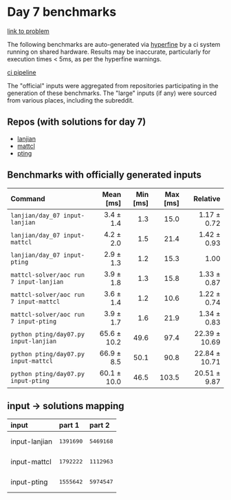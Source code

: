 # Day 7 benchmarks

[link to problem](http://adventofcode.com/2022/day/7)

The following benchmarks are auto-generated via [hyperfine](https://github.com/sharkdp/hyperfine) by a ci system running on shared hardware. Results may be inaccurate, particularly for execution times < 5ms, as per the hyperfine warnings.

[ci pipeline](http://ci.papercode.net:8080/teams/aoc2022/pipelines/aoc-compare-2022)

The "official" inputs were aggregated from repositories participating in the generation of these benchmarks. The "large" inputs (if any) were sourced from various places, including the subreddit.

## Repos (with solutions for day 7)


- [lanjian](https://github.com/LanJian/aoc-2022)
- [mattcl](https://github.com/mattcl/aoc2022)
- [pting](https://github.com/pting/aoc2022)

## Benchmarks with officially generated inputs
| Command | Mean [ms] | Min [ms] | Max [ms] | Relative |
|:---|---:|---:|---:|---:|
| `lanjian/day_07 input-lanjian` | 3.4 ± 1.4 | 1.3 | 15.0 | 1.17 ± 0.72 |
| `lanjian/day_07 input-mattcl` | 4.2 ± 2.0 | 1.5 | 21.4 | 1.42 ± 0.93 |
| `lanjian/day_07 input-pting` | 2.9 ± 1.3 | 1.2 | 15.3 | 1.00 |
| `mattcl-solver/aoc run 7 input-lanjian` | 3.9 ± 1.8 | 1.3 | 15.8 | 1.33 ± 0.87 |
| `mattcl-solver/aoc run 7 input-mattcl` | 3.6 ± 1.4 | 1.2 | 10.6 | 1.22 ± 0.74 |
| `mattcl-solver/aoc run 7 input-pting` | 3.9 ± 1.7 | 1.6 | 21.9 | 1.34 ± 0.83 |
| `python pting/day07.py input-lanjian` | 65.6 ± 10.2 | 49.6 | 97.4 | 22.39 ± 10.69 |
| `python pting/day07.py input-mattcl` | 66.9 ± 8.5 | 50.1 | 90.8 | 22.84 ± 10.71 |
| `python pting/day07.py input-pting` | 60.1 ± 10.0 | 46.5 | 103.5 | 20.51 ± 9.87 |

## input -> solutions mapping
|input|part 1|part 2|
|:---|:---|:---|
|input-lanjian|<pre>1391690</pre>|<pre>5469168</pre>|
|input-mattcl|<pre>1792222</pre>|<pre>1112963</pre>|
|input-pting|<pre>1555642</pre>|<pre>5974547</pre>|
